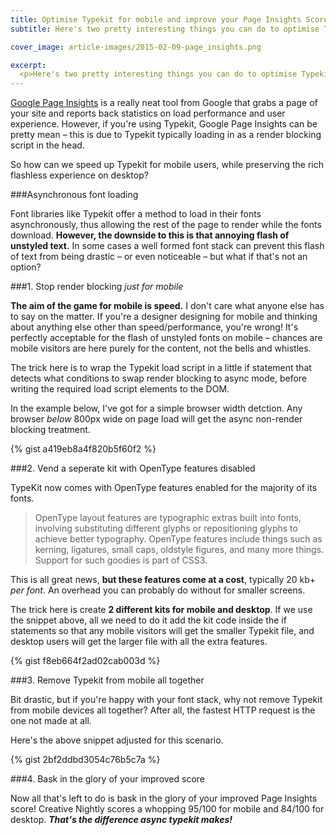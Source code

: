 ```yaml
---
title: Optimise Typekit for mobile and improve your Page Insights Score
subtitle: Here's two pretty interesting things you can do to optimise Typekit for mobile and improve your page insight score.

cover_image: article-images/2015-02-09-page_insights.png

excerpt:
  <p>Here's two pretty interesting things you can do to optimise Typekit for mobile and improve your page insight score.</p>
---
```


[Google Page Insights](https://developers.google.com/speed/pagespeed/insights/) is a really neat tool from Google that grabs a page of your site and reports back statistics on load performance and user experience. However, if you're using Typekit, Google Page Insights can be pretty mean &ndash; this is due to Typekit typically loading in as a render blocking script in the head.

So how can we speed up Typekit for mobile users, while preserving the rich flashless experience on desktop?

###Asynchronous font loading

Font libraries like Typekit offer a method to load in their fonts asynchronously, thus allowing the rest of the page to render while the fonts download. **However, the downside to this is that annoying flash of unstyled text.** In some cases a well formed font stack can prevent this flash of text from being drastic &ndash; or even noticeable &ndash; but what if that's not an option?

###1. Stop render blocking *just for mobile*

**The aim of the game for mobile is speed.** I don't care what anyone else has to say on the matter. If you're a designer designing for mobile and thinking about anything else other than speed/performance, you're wrong! It's perfectly acceptable for the flash of unstyled fonts on mobile &ndash; chances are mobile visitors are here purely for the content, not the bells and whistles.

The trick here is to wrap the Typekit load script in a little if statement that detects what conditions to swap render blocking to async mode, before writing the required load script elements to the DOM.

In the example below, I've got for a simple browser width detction. Any browser *below* 800px wide on page load will get the async non-render blocking treatment.

{% gist a419eb8a4f820b5f60f2 %}

###2. Vend a seperate kit with OpenType features disabled

TypeKit now comes with OpenType features enabled for the majority of its fonts.

> OpenType layout features are typographic extras built into fonts, involving substituting different glyphs or repositioning glyphs to achieve better typography. OpenType features include things such as kerning, ligatures, small caps, oldstyle figures, and many more things. Support for such goodies is part of CSS3.

This is all great news, **but these features come at a cost**, typically 20 kb+ *per font*. An overhead you can probably do without for smaller screens.

The trick here is create **2 different kits for mobile and desktop**. If we use the snippet above, all we need to do it add the kit code inside the if statements so that any mobile visitors will get the smaller Typekit file, and desktop users will get the larger file with all the extra features.

{% gist f8eb664f2ad02cab003d %}

###3. Remove Typekit from mobile all together

Bit drastic, but if you're happy with your font stack, why not remove Typekit from mobile devices all together?  After all, the fastest HTTP request is the one not made at all.

Here's the above snippet adjusted for this scenario.

{% gist 2bf2ddbd3054c76b5c7a %}

###4. Bask in the glory of your improved score

Now all that's left to do is bask in the glory of your improved Page Insights score! Creative Nightly scores a whopping 95/100 for mobile and 84/100 for desktop. ***That's the difference async typekit makes!***
